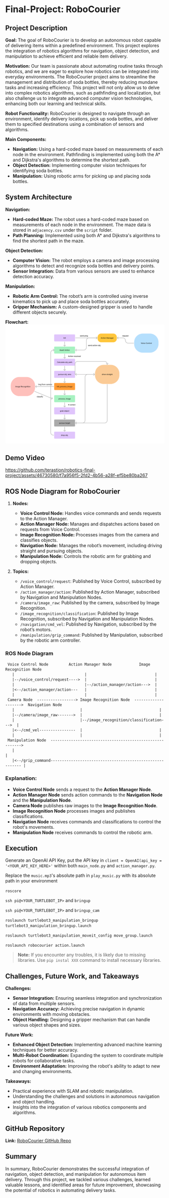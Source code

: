 # Final-Project: RoboCourier

## Project Description

**Goal:**
The goal of RoboCourier is to develop an autonomous robot capable of delivering items within a predefined environment. This project explores the integration of robotics algorithms for navigation, object detection, and manipulation to achieve efficient and reliable item delivery.

**Motivation:**
Our team is passionate about automating routine tasks through robotics, and we are eager to explore how robotics can be integrated into everyday environments. The RoboCourier project aims to streamline the management and distribution of soda bottles, thereby reducing mundane tasks and increasing efficiency. This project will not only allow us to delve into complex robotics algorithms, such as pathfinding and localization, but also challenge us to integrate advanced computer vision technologies, enhancing both our learning and technical skills.

**Robot Functionality:**
RoboCourier is designed to navigate through an environment, identify delivery locations, pick up soda bottles, and deliver them to specified destinations using a combination of sensors and algorithms.

**Main Components:**
- **Navigation:** Using a hard-coded maze based on measurements of each node in the environment. Pathfinding is implemented using both the A* and Dijkstra's algorithms to determine the shortest path.
- **Object Detection:** Implementing computer vision techniques for identifying soda bottles.
- **Manipulation:** Using robotic arms for picking up and placing soda bottles.

## System Architecture

**Navigation:**
- **Hard-coded Maze:** The robot uses a hard-coded maze based on measurements of each node in the environment. The maze data is stored in `adjacency.csv` under the `script` folder.
- **Path Planning:** Implemented using both A* and Dijkstra's algorithms to find the shortest path in the maze.

**Object Detection:**
- **Computer Vision:** The robot employs a camera and image processing algorithms to detect and recognize soda bottles and delivery points.
- **Sensor Integration:** Data from various sensors are used to enhance detection accuracy.

**Manipulation:**
- **Robotic Arm Control:** The robot’s arm is controlled using inverse kinematics to pick up and place soda bottles accurately.
- **Gripper Mechanism:** A custom-designed gripper is used to handle different objects securely.

**Flowchart:**
![Flowchart](Flowchart.png)

## Demo Video

https://github.com/terastion/robotics-final-project/assets/46730580/f7a956f5-2fd2-4b56-a28f-ef5be80ba267

## ROS Node Diagram for RoboCourier

1. **Nodes:**
   - **Voice Control Node:** Handles voice commands and sends requests to the Action Manager.
   - **Action Manager Node:** Manages and dispatches actions based on requests from Voice Control.
   - **Image Recognition Node:** Processes images from the camera and classifies objects.
   - **Navigation Node:** Manages the robot’s movement, including driving straight and pursuing objects.
   - **Manipulation Node:** Controls the robotic arm for grabbing and dropping objects.

2. **Topics:**
   - `/voice_control/request`: Published by Voice Control, subscribed by Action Manager.
   - `/action_manager/action`: Published by Action Manager, subscribed by Navigation and Manipulation Nodes.
   - `/camera/image_raw`: Published by the camera, subscribed by Image Recognition.
   - `/image_recognition/classification`: Published by Image Recognition, subscribed by Navigation and Manipulation Nodes.
   - `/navigation/cmd_vel`: Published by Navigation, subscribed by the robot’s motors.
   - `/manipulation/grip_command`: Published by Manipulation, subscribed by the robotic arm controller.


### ROS Node Diagram
```plaintext
 Voice Control Node         Action Manager Node            Image Recognition Node
   |                               |                              |
   |--/voice_control/request---->  |                              |
   |                               |--/action_manager/action--->  |
   |<--/action_manager/action---   |                              |
   |                               |                              |
 Camera Node  -----------------> Image Recognition Node  -------------------->  Navigation Node
   |                             |                                  |
   |--/camera/image_raw------->  |                                  |
   |                             |--/image_recognition/classification--->  |
   |<--/cmd_vel----------------  |                                  |
   |                             |                                  |
 Manipulation Node  --------------------------------------------------------->
   |                                                                          |
   |<--/grip_command--------------------------------------------------------- |
```

### Explanation:
- **Voice Control Node** sends a request to the **Action Manager Node**.
- **Action Manager Node** sends action commands to the **Navigation Node** and the **Manipulation Node**.
- **Camera Node** publishes raw images to the **Image Recognition Node**.
- **Image Recognition Node** processes images and publishes classifications.
- **Navigation Node** receives commands and classifications to control the robot's movements.
- **Manipulation Node** receives commands to control the robotic arm.

## Execution
Generate an OpenAI API Key, put the API key in `client = OpenAI(api_key = '<YOUR_API_KEY_HERE>'` within both `main_node.py` and `action_manager.py`.

Replace the `music.mp3`'s absolute path in `play_music.py` with its absolute path in your environment
  
`roscore`

`ssh pi@<YOUR_TURTLEBOT_IP>` and `bringup`

`ssh pi@<YOUR_TURTLEBOT_IP>` and `bringup_cam`

`roslaunch turtlebot3_manipulation_bringup turtlebot3_manipulation_bringup.launch`

`roslaunch turtlebot3_manipulation_moveit_config move_group.launch`

`roslaunch robocourier action.launch`

> **Note:** If you encounter any troubles, it is likely due to missing libraries. Use  `pip instal XXX` command to install necessary libraries.

## Challenges, Future Work, and Takeaways

**Challenges:**
- **Sensor Integration:** Ensuring seamless integration and synchronization of data from multiple sensors.
- **Navigation Accuracy:** Achieving precise navigation in dynamic environments with moving obstacles.
- **Object Handling:** Designing a gripper mechanism that can handle various object shapes and sizes.

**Future Work:**
- **Enhanced Object Detection:** Implementing advanced machine learning techniques for better accuracy.
- **Multi-Robot Coordination:** Expanding the system to coordinate multiple robots for collaborative tasks.
- **Environment Adaptation:** Improving the robot's ability to adapt to new and changing environments.

**Takeaways:**
- Practical experience with SLAM and robotic manipulation.
- Understanding the challenges and solutions in autonomous navigation and object handling.
- Insights into the integration of various robotics components and algorithms.


## GitHub Repository

**Link:** [RoboCourier GitHub Repo](https://github.com/terastion/robotics-final-project)

## Summary

In summary, RoboCourier demonstrates the successful integration of navigation, object detection, and manipulation for autonomous item delivery. Through this project, we tackled various challenges, learned valuable lessons, and identified areas for future improvement, showcasing the potential of robotics in automating delivery tasks.
